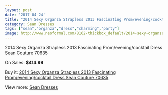 ```yaml
---
layout: post
date: '2017-04-24'
title: "2014 Sexy Organza Strapless 2013 Fascinating Prom/evening/cocktail Dress Sean Couture 70635"
category: Sean Dresses
tags: ["sean","organza","dress","charming","party"]
image: http://www.neoformal.com/8162-thickbox_default/2014-sexy-organza-strapless-2013-fascinating-prom-evening-cocktail-dress-sean-couture-70635.jpg
---
```

2014 Sexy Organza Strapless 2013 Fascinating Prom/evening/cocktail Dress Sean Couture 70635

On Sales: **$414.99**
<a href="https://www.neoformal.com/en/sean-dresses/2872-2014-sexy-organza-strapless-2013-fascinating-prom-evening-cocktail-dress-sean-couture-70635.html"><amp-img layout="responsive" width="600" height="600" src="//www.neoformal.com/8162-thickbox_default/2014-sexy-organza-strapless-2013-fascinating-prom-evening-cocktail-dress-sean-couture-70635.jpg" alt="2014 Sexy Organza Strapless 2013 Fascinating Prom/evening/cocktail Dress Sean Couture 70635 0" /></a>
<a href="https://www.neoformal.com/en/sean-dresses/2872-2014-sexy-organza-strapless-2013-fascinating-prom-evening-cocktail-dress-sean-couture-70635.html"><amp-img layout="responsive" width="600" height="600" src="//www.neoformal.com/8164-thickbox_default/2014-sexy-organza-strapless-2013-fascinating-prom-evening-cocktail-dress-sean-couture-70635.jpg" alt="2014 Sexy Organza Strapless 2013 Fascinating Prom/evening/cocktail Dress Sean Couture 70635 1" /></a>
<a href="https://www.neoformal.com/en/sean-dresses/2872-2014-sexy-organza-strapless-2013-fascinating-prom-evening-cocktail-dress-sean-couture-70635.html"><amp-img layout="responsive" width="600" height="600" src="//www.neoformal.com/8163-thickbox_default/2014-sexy-organza-strapless-2013-fascinating-prom-evening-cocktail-dress-sean-couture-70635.jpg" alt="2014 Sexy Organza Strapless 2013 Fascinating Prom/evening/cocktail Dress Sean Couture 70635 2" /></a>

Buy it: [2014 Sexy Organza Strapless 2013 Fascinating Prom/evening/cocktail Dress Sean Couture 70635](https://www.neoformal.com/en/sean-dresses/2872-2014-sexy-organza-strapless-2013-fascinating-prom-evening-cocktail-dress-sean-couture-70635.html "2014 Sexy Organza Strapless 2013 Fascinating Prom/evening/cocktail Dress Sean Couture 70635")

View more: [Sean Dresses](https://www.neoformal.com/en/27-sean-dresses "Sean Dresses")